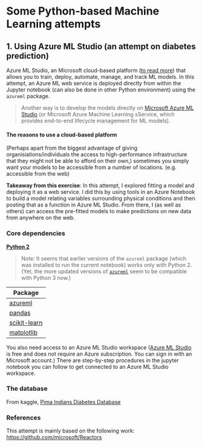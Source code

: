 # Some Python-based Machine Learning attempts

## 1. Using Azure ML Studio (an attempt on diabetes prediction)
Azure ML Studio, an Microsoft cloud-based platform ([to read more](https://docs.microsoft.com/en-us/azure/machine-learning/overview-what-is-azure-ml)) that allows you to train, deploy, automate, manage, and track ML models. 
In this attempt, an Azure ML web service is deployed directly from within the Jupyter notebook (can also be done in other Python environment) using the `azureml` package.

> Another way is to develop the models directly on [Microsoft Azure ML Studio](https://studio.azureml.net) (or Microsoft Azure Machine Learning sService, which provides end-to-end lifecycle management for ML models).

#### The reasons to use a cloud-based platform
(Perhaps apart from the biggest advantage of giving organisiations/individuals the access to high-performance infrastructure that they might not be able to afford on their own,) sometimes you simply want your models to be accessible from a number of locations. (e.g. accessible from the web)

**Takeaway from this exercise**: In this attempt, I explored fitting a model and deploying it as a web service. I did this by using tools in an Azure Notebook to build a model relating variables surrounding physical conditions and then posting that as a function in Azure ML Studio. From there, I (as well as others) can access the pre-fitted models to make predictions on new data from anywhere on the web.


### Core dependencies
**[Python 2](https://www.python.org/download/releases/2.7/)** 
> Note: It seems that earlier versions of the `azureml` package (which was installed to run the current notebook) works only with Python 2. (Yet, the more updated versions of [`azureml`](https://github.com/Azure-Samples/Azure-MachineLearning-ClientLibrary-Python) seem to be compatible with Python 3 now.) 

| Package                                              |
|------------------------------------------------------|
| [azureml](https://github.com/Azure-Samples/Azure-MachineLearning-ClientLibrary-Python) |
| [pandas](https://pandas.pydata.org/)                 |
| [scikit-learn](https://scikit-learn.org/stable/)     |
| [matplotlib](http://matplotlib.org/)                 |

You also need access to an Azure ML Studio workspace ([Azure ML Studio](https://studio.azureml.net) is free and does not require an Azure subscription. You can sign in with an Microsoft account.) There are step-by-step procedures in the jupyter notebook you can follow to get connected to an Azure ML Studio workspace.

### The database
From kaggle, [Pima Indians Diabetes Database](https://www.kaggle.com/uciml/pima-indians-diabetes-database)


### References
This attempt is mainly based on the following work:
https://github.com/microsoft/Reactors

